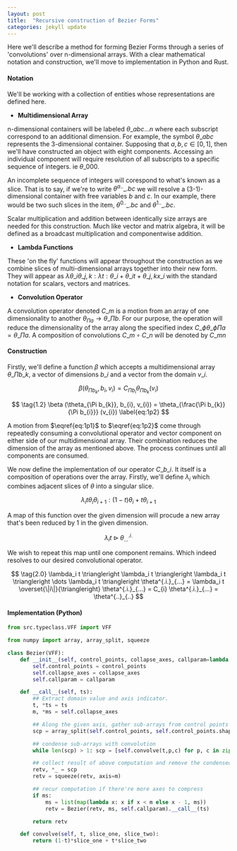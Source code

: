 ```yaml
---
layout: post
title:  "Recursive construction of Bezier Forms"
categories: jekyll update
---
```


<script type="text/javascript"
  src="https://cdnjs.cloudflare.com/ajax/libs/mathjax/2.7.0/MathJax.js?config=TeX-AMS_CHTML">
</script>
<script type="text/x-mathjax-config">
  MathJax.Hub.Config({
    tex2jax: {
      inlineMath: [['$','$'], ['\\(','\\)']],
      processEscapes: true},
      jax: ["input/TeX","input/MathML","input/AsciiMath","output/CommonHTML"],
      extensions: ["tex2jax.js","mml2jax.js","asciimath2jax.js","MathMenu.js","MathZoom.js","AssistiveMML.js", "[Contrib]/a11y/accessibility-menu.js"],
      TeX: {
      extensions: ["AMSmath.js","AMSsymbols.js","noErrors.js","noUndefined.js"],
      equationNumbers: {
      autoNumber: "AMS"
      }
    }
  });
</script>

Here we'll describe a method for forming Bezier Forms through a series of 'convolutions' over n-dimensional arrays. With a clear mathematical 
notation and construction, we'll move to implementation in Python and Rust.

#### Notation

We'll be working with a collection of entities whose representations are defined here.

- **Multidimensional Array**

n-dimensional containers will be labeled $\theta\_{abc \ldots n}$ where each subscript correspond to an additional dimension.
For example, the symbol $\theta\_{abc}$ represents the 3-dimensional container. Supposing that $a, b, c \in [0,1]$, then we'll
have constructed an object with eight components. Accessing an individual component will require resolution of all subscripts
to a specific sequence of integers. ie $\theta\_{000}$. 

An incomplete sequence of integers will corespond to what's known as a slice. That is to say, if we're to write $\theta^{a..}\_{.bc}$ 
we will resolve a (3-1)-dimensional container with free variables $b$ and $c$. In our example, there would be two such slices in
the item, $\theta^{0..}\_{.bc}$ and $\theta^{1..}\_{.bc}$.

Scalar multiplication and addition between identically size arrays are needed for this construction. Much like vector and matrix algebra, 
it will be defined as a broadcast multiplication and componentwise addition. 

- **Lambda Functions**

These 'on the fly' functions will appear throughout the construction as we combine slices of multi-dimensional arrays together
into their new form. They will appear as $\lambda \theta\_i \theta\_{j, k}: \lambda t: \theta\_{i} + \theta\_{i}t + \theta\_{j, k}x\_{i}$ 
with the standard notation for scalars, vectors and matrices. 

- **Convolution Operator**

A convolution operator denoted $C\_{m}$ is a motion from an array of one dimensionality to another $\theta_{\Pi a} \rightarrow \theta\_{\Pi b}$. 
For our purpose, the operation will reduce the dimensionality of the array along the specified index $C\_{\phi} \theta\_{\phi \Pi a} = \theta\_{\Pi a}$.
A composition of convolutions $C\_{m} \circ C\_{n}$ will be denoted by $C\_{mn}$

#### Construction

Firstly, we'll define a function $\beta$ which accepts a multidimensional array $\theta\_{\Pi b\_{k}}$, a vector of dimensions $b\_{i}$ and a vector from 
the domain $v\_{i}$. 

$$ 
\tag{1.1}
\beta (\theta_{\Pi b_{k}}, b_{i}, v_{i}) = C_{\Pi b_{i}} \theta_{\Pi b_{k}} (v_{i})
\label{eq:1p1}
$$

$$
\tag{1.2}
\beta (\theta_{\Pi b_{k}}, b_{i}, v_{i}) = \theta_{\frac{\Pi b_{k}}{\Pi b_{i}}} (v_{i})
\label{eq:1p2}
$$

A motion from $\eqref{eq:1p1}$ to $\eqref{eq:1p2}$ come through repeatedly consuming a convolutional operator and vector component on either side of our
multidimensional array. Their combination reduces the dimension of the array as mentioned above. The process continues until all components are consumed.

We now define the implementation of our operator $C\_{b\_i}$. It itself is a composition of operations over the array. Firstly, we'll define $\lambda_i$ 
which combines adjacent slices of $\theta$ into a singular slice. 

$$
\tag{1.3}
 \lambda_i t \theta_{i} \theta_{i+1} : (1 - t)\theta_{i} + t\theta_{i+1}
$$

A map of this function over the given dimension will procude a new array that's been reduced by 1 in the given dimension. 

$$
\tag{1.4}
\lambda_i t \triangleright \theta^{.i.}_{...}
$$

We wish to repeat this map until one component remains. Which indeed resolves to our desired convolutional operator. 

$$
\tag{2.0}
\lambda_i t \triangleright \lambda_i t \triangleright \lambda_i t \triangleright \dots \lambda_i t \triangleright \theta^{.i.}_{...} = \lambda_i t \overset{\|i\|}{\triangleright} \theta^{.i.}_{...} = C_{i} \theta^{.i.}_{...} = \theta^{..}_{..}
$$


#### Implementation (Python)
```python
from src.typeclass.VFF import VFF

from numpy import array, array_split, squeeze

class Bezier(VFF):
    def __init__(self, control_points, collapse_axes, callparam=lambda t:t):
        self.control_points = control_points
        self.collapse_axes = collapse_axes
        self.callparam = callparam

    def __call__(self, ts):
        ## Extract domain value and axis indicator.
        t, *ts = ts
        m, *ms = self.collapse_axes

        ## Along the given axis, gather sub-arrays from control points
        scp = array_split(self.control_points, self.control_points.shape[m], m)

        ## condense sub-arrays with convolution 
        while len(scp) > 1: scp = [self.convolve(t,p,c) for p, c in zip(scp, scp[1:])]

        ## collect result of above computation and remove the condensed axis
        retv, *_ = scp
        retv = squeeze(retv, axis=m)

        ## recur computation if there're more axes to compress
        if ms:
            ms = list(map(lambda x: x if x < m else x - 1, ms))
            retv = Bezier(retv, ms, self.callparam).__call__(ts)

        return retv

    def convolve(self, t, slice_one, slice_two):
        return (1-t)*slice_one + t*slice_two
```

